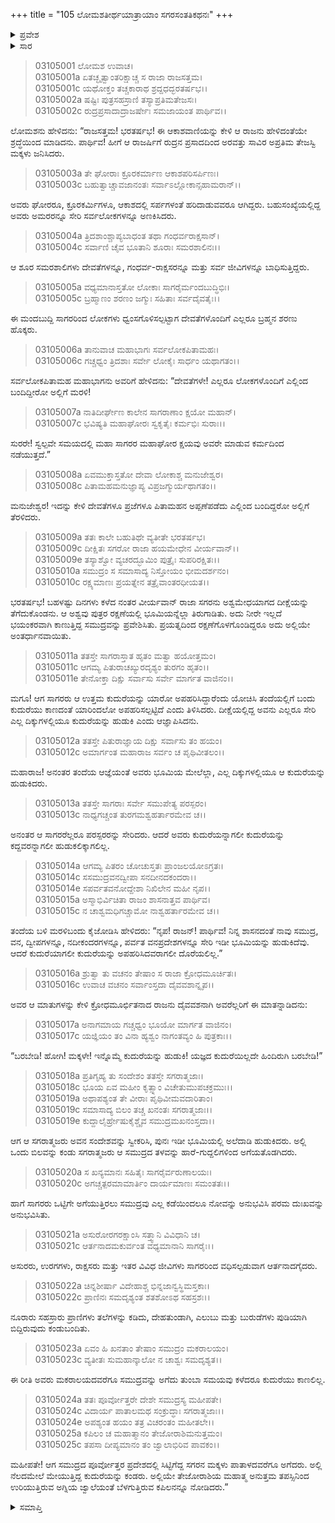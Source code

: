 +++
title = "105 ಲೋಮಶತೀರ್ಥಯಾತ್ರಾಯಾಂ ಸಗರಸಂತತಿಕಥನಃ"
+++

<details><summary>ಪ್ರವೇಶ</summary>


।।   ಓಂ ಓಂ ನಮೋ ನಾರಾಯಣಾಯ।।   ಶ್ರೀ ವೇದವ್ಯಾಸಾಯ ನಮಃ ।।

ಶ್ರೀ ಕೃಷ್ಣದ್ವೈಪಾಯನ ವೇದವ್ಯಾಸ ವಿರಚಿತ  

**ಶ್ರೀ ಮಹಾಭಾರತ**

**ಆರಣ್ಯಕ ಪರ್ವ**

**ತೀರ್ಥಯಾತ್ರಾ ಪರ್ವ**

**ಅಧ್ಯಾಯ 105**

</details>


<details><summary>ಸಾರ</summary>

ರಾಜಾ ಸಗರನ ಅಶ್ವಮೇಧದ ಕುದುರೆಯು ರಕ್ಷಣೆಯಲ್ಲಿರುವಾಗಲೇ ಅಂತರ್ಧಾನವಾದುದು (1-10). ಹುಡುಕಲು ಹೋದ ಸಗರ ಪುತ್ರರು ಭೂಮಿಯನ್ನು ಅಗೆದು ಪಾತಾಳಕ್ಕೆ ಹೋಗಿ ಅಲ್ಲಿ ಕಪಿಲಾಶ್ರಮದ ಬಳಿ ಮೇಯುತ್ತಿದ್ದ ಯಜ್ಞಾಶ್ವವನ್ನು ನೋಡಿದುದು (11-25).

</details>


> 03105001 ಲೋಮಶ ಉವಾಚ।  
03105001a ಏತಚ್ಛೃತ್ವಾಂತರಿಕ್ಷಾಚ್ಚ ಸ ರಾಜಾ ರಾಜಸತ್ತಮ।  
03105001c ಯಥೋಕ್ತಂ ತಚ್ಚಕಾರಾಥ ಶ್ರದ್ದಧದ್ಭರತರ್ಷಭ।।  
03105002a ಷಷ್ಟಿಃ ಪುತ್ರಸಹಸ್ರಾಣಿ ತಸ್ಯಾಪ್ರತಿಮತೇಜಸಃ।  
03105002c ರುದ್ರಪ್ರಸಾದಾದ್ರಾಜರ್ಷೇಃ ಸಮಜಾಯಂತ ಪಾರ್ಥಿವ।।

ಲೋಮಶನು ಹೇಳಿದನು: “ರಾಜಸತ್ತಮ! ಭರತರ್ಷಭ! ಈ ಆಕಾಶವಾಣಿಯನ್ನು ಕೇಳಿ ಆ ರಾಜನು ಹೇಳಿದಂತೆಯೇ ಶ್ರದ್ಧೆಯಿಂದ ಮಾಡಿದನು. ಪಾರ್ಥಿವ! ಹೀಗೆ ಆ ರಾಜರ್ಷಿಗೆ ರುದ್ರನ ಪ್ರಸಾದದಿಂದ ಅರವತ್ತು ಸಾವಿರ ಅಪ್ರತಿಮ ತೇಜಸ್ವಿ ಮಕ್ಕಳು ಜನಿಸಿದರು.

> 03105003a ತೇ ಘೋರಾಃ ಕ್ರೂರಕರ್ಮಾಣ ಆಕಾಶಪರಿಸರ್ಪಿಣಃ।   
03105003c ಬಹುತ್ವಾಚ್ಚಾವಜಾನಂತಃ ಸರ್ವಾಽಲ್ಲೋಕಾನ್ಸಹಾಮರಾನ್।।

ಅವರು ಘೋರರೂ, ಕ್ರೂರಕರ್ಮಿಗಳೂ, ಆಕಾಶದಲ್ಲಿ ಸರ್ಪಗಳಂತೆ ಹರಿದಾಡುವವರೂ ಆಗಿದ್ದರು. ಬಹುಸಂಖ್ಯೆಯಲ್ಲಿದ್ದ ಅವರು ಅಮರರನ್ನೂ ಸೇರಿ ಸರ್ವಲೋಕಗಳನ್ನೂ ಅಣಕಿಸಿದರು.

> 03105004a ತ್ರಿದಶಾಂಶ್ಚಾಪ್ಯಬಾಧಂತ ತಥಾ ಗಂಧರ್ವರಾಕ್ಷಸಾನ್।  
03105004c ಸರ್ವಾಣಿ ಚೈವ ಭೂತಾನಿ ಶೂರಾಃ ಸಮರಶಾಲಿನಃ।।

ಆ ಶೂರ ಸಮರಶಾಲಿಗಳು ದೇವತೆಗಳನ್ನೂ, ಗಂಧರ್ವ-ರಾಕ್ಷಸರನ್ನೂ ಮತ್ತು ಸರ್ವ ಜೀವಿಗಳನ್ನೂ ಬಾಧಿಸುತ್ತಿದ್ದರು.

> 03105005a ವಧ್ಯಮಾನಾಸ್ತತೋ ಲೋಕಾಃ ಸಾಗರೈರ್ಮಂದಬುದ್ಧಿಭಿಃ।  
03105005c ಬ್ರಹ್ಮಾಣಂ ಶರಣಂ ಜಗ್ಮುಃ ಸಹಿತಾಃ ಸರ್ವದೈವತೈಃ।।

ಈ ಮಂದಬುದ್ದಿ ಸಾಗರರಿಂದ ಲೋಕಗಳು ಧ್ವಂಸಗೊಳಿಸಲ್ಪಟ್ಟಾಗ ದೇವತೆಗಳೊಂದಿಗೆ ಎಲ್ಲರೂ ಬ್ರಹ್ಮನ ಶರಣು ಹೊಕ್ಕರು.

> 03105006a ತಾನುವಾಚ ಮಹಾಭಾಗಃ ಸರ್ವಲೋಕಪಿತಾಮಹಃ।  
03105006c ಗಚ್ಚಧ್ವಂ ತ್ರಿದಶಾಃ ಸರ್ವೇ ಲೋಕೈಃ ಸಾರ್ಧಂ ಯಥಾಗತಂ।।

ಸರ್ವಲೋಕಪಿತಾಮಹ ಮಹಾಭಾಗನು ಅವರಿಗೆ ಹೇಳಿದನು: “ದೇವತೆಗಳೇ! ಎಲ್ಲರೂ ಲೋಕಗಳೊಂದಿಗೆ ಎಲ್ಲಿಂದ ಬಂದಿದ್ದೀರೋ ಅಲ್ಲಿಗೆ ಮರಳಿ!

> 03105007a ನಾತಿದೀರ್ಘೇಣ ಕಾಲೇನ ಸಾಗರಾಣಾಂ ಕ್ಷಯೋ ಮಹಾನ್।  
03105007c ಭವಿಷ್ಯತಿ ಮಹಾಘೋರಃ ಸ್ವಕೃತೈಃ ಕರ್ಮಭಿಃ ಸುರಾಃ।।

ಸುರರೇ! ಸ್ವಲ್ಪವೇ ಸಮಯದಲ್ಲಿ ಮಹಾ ಸಾಗರರ ಮಹಾಘೋರ ಕ್ಷಯವು ಅವರೇ ಮಾಡುವ ಕರ್ಮದಿಂದ ನಡೆಯುತ್ತದೆ.”

> 03105008a ಏವಮುಕ್ತಾಸ್ತತೋ ದೇವಾ ಲೋಕಾಶ್ಚ ಮನುಜೇಶ್ವರ।  
03105008c ಪಿತಾಮಹಮನುಜ್ಞಾಪ್ಯ ವಿಪ್ರಜಗ್ಮುರ್ಯಥಾಗತಂ।।

ಮನುಜೇಶ್ವರ! ಇದನ್ನು ಕೇಳಿ ದೇವತೆಗಳೂ ಪ್ರಜೆಗಳೂ ಪಿತಾಮಹನ ಅಪ್ಪಣೆಪಡೆದು ಎಲ್ಲಿಂದ ಬಂದಿದ್ದರೋ ಅಲ್ಲಿಗೆ ತೆರಳಿದರು.

> 03105009a ತತಃ ಕಾಲೇ ಬಹುತಿಥೇ ವ್ಯತೀತೇ ಭರತರ್ಷಭ।  
03105009c ದೀಕ್ಷಿತಃ ಸಗರೋ ರಾಜಾ ಹಯಮೇಧೇನ ವೀರ್ಯವಾನ್।।  
03105009e ತಸ್ಯಾಶ್ವೋ ವ್ಯಚರದ್ಭೂಮಿಂ ಪುತ್ರೈಃ ಸುಪರಿರಕ್ಷಿತಃ।।  
03105010a ಸಮುದ್ರಂ ಸ ಸಮಾಸಾದ್ಯ ನಿಸ್ತೋಯಂ ಭೀಮದರ್ಶನಂ।   
03105010c ರಕ್ಷ್ಯಮಾಣಃ ಪ್ರಯತ್ನೇನ ತತ್ರೈವಾಂತರಧೀಯತ।।

ಭರತರ್ಷಭ! ಬಹಳಷ್ಟು ದಿನಗಳು ಕಳೆದ ನಂತರ ವೀರ್ಯವಾನ್ ರಾಜಾ ಸಗರನು ಅಶ್ವಮೇಧಯಾಗದ ದೀಕ್ಷೆಯನ್ನು ತೆಗೆದುಕೊಂಡನು. ಆ ಅಶ್ವವು ಪುತ್ರರ ರಕ್ಷಣೆಯಲ್ಲಿ ಭೂಮಿಯನ್ನೆಲ್ಲಾ ತಿರುಗಾಡಿತು. ಅದು ನೀರೇ ಇಲ್ಲದೆ ಭಯಂಕರವಾಗಿ ಕಾಣುತ್ತಿದ್ದ ಸಮುದ್ರವನ್ನು ಪ್ರವೇಶಿಸಿತು. ಪ್ರಯತ್ನದಿಂದ ರಕ್ಷಣೆಗೊಳಗೊಂಡಿದ್ದರೂ ಅದು ಅಲ್ಲಿಯೇ ಅಂತರ್ಧಾನವಾಯಿತು.

> 03105011a ತತಸ್ತೇ ಸಾಗರಾಸ್ತಾತ ಹೃತಂ ಮತ್ವಾ ಹಯೋತ್ತಮಂ।  
03105011c ಆಗಮ್ಯ ಪಿತುರಾಚಖ್ಯುರದೃಶ್ಯಂ ತುರಗಂ ಹೃತಂ।।   
03105011e ತೇನೋಕ್ತಾ ದಿಕ್ಷು ಸರ್ವಾಸು ಸರ್ವೇ ಮಾರ್ಗತ ವಾಜಿನಂ।।

ಮಗೂ! ಆಗ ಸಾಗರರು ಆ ಉತ್ತಮ ಕುದುರೆಯನ್ನು ಯಾರೋ ಅಪಹರಿಸಿದ್ದಾರೆಂದು ಯೋಚಿಸಿ ತಂದೆಯಲ್ಲಿಗೆ ಬಂದು ಕುದುರೆಯು ಕಾಣದಂತೆ ಯಾರಿಂದಲೋ ಅಪಹರಿಸಲ್ಪಟ್ಟಿದೆ ಎಂದು ತಿಳಿಸಿದರು. ದೀಕ್ಷೆಯಲ್ಲಿದ್ದ ಅವನು ಎಲ್ಲರೂ ಸೇರಿ ಎಲ್ಲ ದಿಕ್ಕುಗಳಲ್ಲಿಯೂ ಕುದುರೆಯನ್ನು ಹುಡುಕಿ ಎಂದು ಆಜ್ಞಾಪಿಸಿದನು.

> 03105012a ತತಸ್ತೇ ಪಿತುರಾಜ್ಞಾಯ ದಿಕ್ಷು ಸರ್ವಾಸು ತಂ ಹಯಂ।  
03105012c ಅಮಾರ್ಗಂತ ಮಹಾರಾಜ ಸರ್ವಂ ಚ ಪೃಥಿವೀತಲಂ।।

ಮಹಾರಾಜ! ಅನಂತರ ತಂದೆಯ ಆಜ್ಞೆಯಂತೆ ಅವರು ಭೂಮಿಯ ಮೇಲೆಲ್ಲಾ, ಎಲ್ಲ ದಿಕ್ಕುಗಳಲ್ಲಿಯೂ ಆ ಕುದುರೆಯನ್ನು ಹುಡುಕಿದರು.

> 03105013a ತತಸ್ತೇ ಸಾಗರಾಃ ಸರ್ವೇ ಸಮುಪೇತ್ಯ ಪರಸ್ಪರಂ।  
03105013c ನಾಧ್ಯಗಚ್ಚಂತ ತುರಗಮಶ್ವಹರ್ತಾರಮೇವ ಚ।।

ಅನಂತರ ಆ ಸಾಗರರೆಲ್ಲರೂ ಪರಸ್ಪರರನ್ನು ಸೇರಿದರು. ಆದರೆ ಅವರು ಕುದುರೆಯನ್ನಾಗಲೀ ಕುದುರೆಯನ್ನು ಕದ್ದವರನ್ನಾಗಲೀ ಹುಡುಕಲಿಕ್ಕಾಗಲಿಲ್ಲ.

> 03105014a ಆಗಮ್ಯ ಪಿತರಂ ಚೋಚುಸ್ತತಃ ಪ್ರಾಂಜಲಯೋಽಗ್ರತಃ।  
03105014c ಸಸಮುದ್ರವನದ್ವೀಪಾ ಸನದೀನದಕಂದರಾ।।  
03105014e ಸಪರ್ವತವನೋದ್ದೇಶಾ ನಿಖಿಲೇನ ಮಹೀ ನೃಪ।।  
03105015a ಅಸ್ಮಾಭಿರ್ವಿಚಿತಾ ರಾಜಂ ಶಾಸನಾತ್ತವ ಪಾರ್ಥಿವ।  
03105015c ನ ಚಾಶ್ವಮಧಿಗಚ್ಚಾಮೋ ನಾಶ್ವಹರ್ತಾರಮೇವ ಚ।।

ತಂದೆಯ ಬಳಿ ಮರಳಿಬಂದು ಕೈಜೋಡಿಸಿ ಹೇಳಿದರು: “ನೃಪ! ರಾಜನ್! ಪಾರ್ಥಿವ! ನಿನ್ನ ಶಾಸನದಂತೆ ನಾವು ಸಮುದ್ರ, ವನ, ದ್ವೀಪಗಳನ್ನೂ, ನದೀಕಂದರಗಳನ್ನೂ, ಪರ್ವತ ವನಪ್ರದೇಶಗಳನ್ನೂ ಸೇರಿ ಇಡೀ ಭೂಮಿಯನ್ನು ಹುಡುಕಿದೆವು. ಆದರೆ ಕುದುರೆಯಾಗಲೀ ಕುದುರೆಯನ್ನು ಅಪಹರಿಸಿದವರಾಗಲೀ ದೊರೆಯಲಿಲ್ಲ.”

> 03105016a ಶ್ರುತ್ವಾ ತು ವಚನಂ ತೇಷಾಂ ಸ ರಾಜಾ ಕ್ರೋಧಮೂರ್ಚಿತಃ।  
03105016c ಉವಾಚ ವಚನಂ ಸರ್ವಾಂಸ್ತದಾ ದೈವವಶಾನ್ನೃಪ।।

ಅವರ ಆ ಮಾತುಗಳನ್ನು ಕೇಳಿ ಕ್ರೋಧಮೂರ್ಛಿತನಾದ ರಾಜನು ದೈವವಶನಾಗಿ ಅವರೆಲ್ಲರಿಗೆ ಈ ಮಾತನ್ನಾಡಿದನು:

> 03105017a ಅನಾಗಮಾಯ ಗಚ್ಚಧ್ವಂ ಭೂಯೋ ಮಾರ್ಗತ ವಾಜಿನಂ।  
03105017c ಯಜ್ಞಿಯಂ ತಂ ವಿನಾ ಹ್ಯಶ್ವಂ ನಾಗಂತವ್ಯಂ ಹಿ ಪುತ್ರಕಾಃ।।

“ಬರಬೇಡಿ! ಹೋಗಿ! ಮಕ್ಕಳೇ! ಇನ್ನೊಮ್ಮೆ ಕುದುರೆಯನ್ನು ಹುಡುಕಿ! ಯಜ್ಞದ ಕುದುರೆಯಿಲ್ಲದೇ ಹಿಂದಿರುಗಿ ಬರಬೇಡಿ!”

> 03105018a ಪ್ರತಿಗೃಹ್ಯ ತು ಸಂದೇಶಂ ತತಸ್ತೇ ಸಗರಾತ್ಮಜಾಃ।  
03105018c ಭೂಯ ಏವ ಮಹೀಂ ಕೃತ್ಸ್ನಾಂ ವಿಚೇತುಮುಪಚಕ್ರಮುಃ।।  
03105019a ಅಥಾಪಶ್ಯಂತ ತೇ ವೀರಾಃ ಪೃಥಿವೀಮವದಾರಿತಾಂ।  
03105019c ಸಮಾಸಾದ್ಯ ಬಿಲಂ ತಚ್ಚ ಖನಂತಃ ಸಗರಾತ್ಮಜಾಃ।।  
03105019e ಕುದ್ದಾಲೈರ್ಹ್ರೇಷುಕೈಶ್ಚೈವ ಸಮುದ್ರಮಖನಂಸ್ತದಾ।।

ಆಗ ಆ ಸಗರಾತ್ಮಜರು ಅವನ ಸಂದೇಶವನ್ನು ಸ್ವೀಕರಿಸಿ, ಪುನಃ ಇಡೀ ಭೂಮಿಯಲ್ಲಿ ಅಲೆದಾಡಿ ಹುಡುಕಿದರು. ಅಲ್ಲಿ ಒಂದು ಬಿಲವನ್ನು ಕಂಡು ಸಗರಾತ್ಮಜರು ಆ ಸಮುದ್ರದ ತಳವನ್ನು ಹಾರೆ-ಗುದ್ದಲಿಗಳಿಂದ ಅಗೆಯತೊಡಗಿದರು.

> 03105020a ಸ ಖನ್ಯಮಾನಃ ಸಹಿತೈಃ ಸಾಗರೈರ್ವರುಣಾಲಯಃ।  
03105020c ಅಗಚ್ಚತ್ಪರಮಾಮಾರ್ತಿಂ ದಾರ್ಯಮಾಣಃ ಸಮಂತತಃ।।

ಹಾಗೆ ಸಾಗರರು ಒಟ್ಟಿಗೇ ಅಗೆಯುತ್ತಿರಲು ಸಮುದ್ರವು ಎಲ್ಲ ಕಡೆಯಿಂದಲೂ ನೋವನ್ನು ಅನುಭವಿಸಿ ಪರಮ ದುಃಖವನ್ನು ಅನುಭವಿಸಿತು.

> 03105021a ಅಸುರೋರಗರಕ್ಷಾಂಸಿ ಸತ್ತ್ವಾನಿ ವಿವಿಧಾನಿ ಚ।  
03105021c ಆರ್ತನಾದಮಕುರ್ವಂತ ವಧ್ಯಮಾನಾನಿ ಸಾಗರೈಃ।।

ಅಸುರರು, ಉರಗಗಳು, ರಾಕ್ಷಸರು ಮತ್ತು ಇತರ ವಿವಿಧ ಜೀವಿಗಳು ಸಾಗರರಿಂದ ವಧಿಸಲ್ಪಡುವಾಗ ಆರ್ತನಾದಗೈದರು.

> 03105022a ಚಿನ್ನಶೀರ್ಷಾ ವಿದೇಹಾಶ್ಚ ಭಿನ್ನಜಾನ್ವಸ್ಥಿಮಸ್ತಕಾಃ।  
03105022c ಪ್ರಾಣಿನಃ ಸಮದೃಶ್ಯಂತ ಶತಶೋಽಥ ಸಹಸ್ರಶಃ।।

ನೂರಾರು ಸಹಸ್ರಾರು ಪ್ರಾಣಿಗಳು ತಲೆಗಳನ್ನು ಕಡಿದು, ದೇಹತುಂಡಾಗಿ, ಎಲುಬು ಮತ್ತು ಬುರುಡೆಗಳು ಪುಡಿಯಾಗಿ ಬಿದ್ದಿರುವುದು ಕಂಡುಬಂದಿತು.

> 03105023a ಏವಂ ಹಿ ಖನತಾಂ ತೇಷಾಂ ಸಮುದ್ರಂ ಮಕರಾಲಯಂ।  
03105023c ವ್ಯತೀತಃ ಸುಮಹಾನ್ಕಾಲೋ ನ ಚಾಶ್ವಃ ಸಮದೃಶ್ಯತ।।

ಈ ರೀತಿ ಅವರು ಮಕರಾಲಯದವರೆಗೂ ಸಮುದ್ರವನ್ನು ಅಗೆದು ತುಂಬಾ ಸಮಯವು ಕಳೆದರೂ ಕುದುರೆಯು ಕಾಣಲಿಲ್ಲ.

> 03105024a ತತಃ ಪೂರ್ವೋತ್ತರೇ ದೇಶೇ ಸಮುದ್ರಸ್ಯ ಮಹೀಪತೇ।  
03105024c ವಿದಾರ್ಯ ಪಾತಾಲಮಥ ಸಂಕ್ರುದ್ಧಾಃ ಸಗರಾತ್ಮಜಾಃ।।  
03105024e ಅಪಶ್ಯಂತ ಹಯಂ ತತ್ರ ವಿಚರಂತಂ ಮಹೀತಲೇ।।  
03105025a ಕಪಿಲಂ ಚ ಮಹಾತ್ಮಾನಂ ತೇಜೋರಾಶಿಮನುತ್ತಮಂ।   
03105025c ತಪಸಾ ದೀಪ್ಯಮಾನಂ ತಂ ಜ್ವಾಲಾಭಿರಿವ ಪಾವಕಂ।।

ಮಹೀಪತೇ! ಆಗ ಸಮುದ್ರದ ಪೂರ್ವೋತ್ತರ ಪ್ರದೇಶದಲ್ಲಿ ಸಿಟ್ಟಿಗೆದ್ದ ಸಗರನ ಮಕ್ಕಳು ಪಾತಾಳದವರೆಗೂ ಅಗೆದರು. ಅಲ್ಲಿ ನೆಲದಮೇಲೆ ಮೇಯುತ್ತಿದ್ದ ಕುದುರೆಯನ್ನು ಕಂಡರು. ಅಲ್ಲಿಯೇ ತೇಜೋರಾಶಿಯ ಮಹಾತ್ಮ ಅನುತ್ತಮ ತಪಸ್ಸಿನಿಂದ ಉರಿಯುತ್ತಿರುವ ಅಗ್ನಿಯ ಜ್ವಾಲೆಯಂತೆ ಬೆಳಗುತ್ತಿರುವ ಕಪಿಲನನ್ನೂ ನೋಡಿದರು.”

<details><summary>ಸಮಾಪ್ತಿ</summary>

ಇತಿ ಶ್ರೀ ಮಹಾಭಾರತೇ ಆರಣ್ಯಕಪರ್ವಣಿ ತೀರ್ಥಯಾತ್ರಾಪರ್ವಣಿ ಲೋಮಶತೀರ್ಥಯಾತ್ರಾಯಾಂ ಸಗರಸಂತತಿಕಥನೇ ಪಂಚಾಧಿಕಶತತಮೋಽಧ್ಯಾಯಃ।  
ಇದು ಮಹಾಭಾರತದ ಆರಣ್ಯಕಪರ್ವದಲ್ಲಿ ತೀರ್ಥಯಾತ್ರಾಪರ್ವದಲ್ಲಿ ಲೋಮಶತೀರ್ಥಯಾತ್ರೆಯಲ್ಲಿ ಸಗರಸಂತತಿಯ ಕಥನದಲ್ಲಿ ನೂರಾಐದನೆಯ ಅಧ್ಯಾಯವು.



</details>
